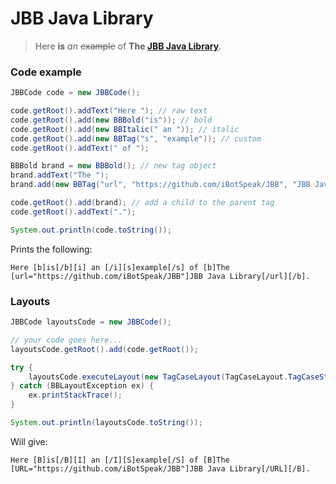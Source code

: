 # JBB Java Library

> Here **is** _an_ ~~example~~ of **The [JBB Java Library](https://github.com/iBotSpeak/JBB)**.

### Code example

```java
JBBCode code = new JBBCode();

code.getRoot().addText("Here "); // raw text
code.getRoot().add(new BBBold("is")); // bold
code.getRoot().add(new BBItalic(" an ")); // italic
code.getRoot().add(new BBTag("s", "example")); // custom
code.getRoot().addText(" of ");

BBBold brand = new BBBold(); // new tag object
brand.addText("The ");
brand.add(new BBTag("url", "https://github.com/iBotSpeak/JBB", "JBB Java Library")); // custom tag with an attribute

code.getRoot().add(brand); // add a child to the parent tag
code.getRoot().addText(".");

System.out.println(code.toString());
```

Prints the following:

```bbcode
Here [b]is[/b][i] an [/i][s]example[/s] of [b]The [url="https://github.com/iBotSpeak/JBB"]JBB Java Library[/url][/b].
```

### Layouts

```java
JBBCode layoutsCode = new JBBCode();

// your code goes here...
layoutsCode.getRoot().add(code.getRoot());

try {
    layoutsCode.executeLayout(new TagCaseLayout(TagCaseLayout.TagCaseState.UPPER_CASE));
} catch (BBLayoutException ex) {
    ex.printStackTrace();
}

System.out.println(layoutsCode.toString());
```

Will give:

```bbcode
Here [B]is[/B][I] an [/I][S]example[/S] of [B]The [URL="https://github.com/iBotSpeak/JBB"]JBB Java Library[/URL][/B].
```
